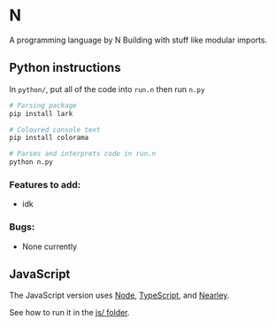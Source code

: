 # N
A programming language by N Building with stuff like modular imports.

## Python instructions

In `python/`, put all of the code into `run.n` then run `n.py`

```sh
# Parsing package
pip install lark

# Coloured console text
pip install colorama

# Parses and interprets code in run.n
python n.py
```

### Features to add:
- idk

### Bugs:
- None currently

## JavaScript

The JavaScript version uses [Node](https://nodejs.org/),
[TypeScript](https://www.typescriptlang.org/), and
[Nearley](https://nearley.js.org/).

See how to run it in the [js/ folder](./js/README.md).
